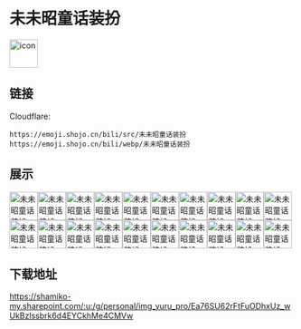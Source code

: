 # 未未昭童话装扮
<img src="https://emoji.shojo.cn/bili/src/未未昭童话装扮/icon.png" width="50" height="50" alt="icon">

## 链接
Cloudflare:
```
https://emoji.shojo.cn/bili/src/未未昭童话装扮
https://emoji.shojo.cn/bili/webp/未未昭童话装扮
```
## 展示
<img src="https://emoji.shojo.cn/bili/src/未未昭童话装扮/未未昭童话装扮-开心.png" width="50" height="50" alt="未未昭童话装扮-开心"><img src="https://emoji.shojo.cn/bili/src/未未昭童话装扮/未未昭童话装扮-疑问.png" width="50" height="50" alt="未未昭童话装扮-疑问"><img src="https://emoji.shojo.cn/bili/src/未未昭童话装扮/未未昭童话装扮-委屈.png" width="50" height="50" alt="未未昭童话装扮-委屈"><img src="https://emoji.shojo.cn/bili/src/未未昭童话装扮/未未昭童话装扮-大哭.png" width="50" height="50" alt="未未昭童话装扮-大哭"><img src="https://emoji.shojo.cn/bili/src/未未昭童话装扮/未未昭童话装扮-打call.png" width="50" height="50" alt="未未昭童话装扮-打call"><img src="https://emoji.shojo.cn/bili/src/未未昭童话装扮/未未昭童话装扮-震惊.png" width="50" height="50" alt="未未昭童话装扮-震惊"><img src="https://emoji.shojo.cn/bili/src/未未昭童话装扮/未未昭童话装扮-无语.png" width="50" height="50" alt="未未昭童话装扮-无语"><img src="https://emoji.shojo.cn/bili/src/未未昭童话装扮/未未昭童话装扮-害羞.png" width="50" height="50" alt="未未昭童话装扮-害羞"><img src="https://emoji.shojo.cn/bili/src/未未昭童话装扮/未未昭童话装扮-憋笑.png" width="50" height="50" alt="未未昭童话装扮-憋笑"><img src="https://emoji.shojo.cn/bili/src/未未昭童话装扮/未未昭童话装扮-不爽.png" width="50" height="50" alt="未未昭童话装扮-不爽"><img src="https://emoji.shojo.cn/bili/src/未未昭童话装扮/未未昭童话装扮-喜欢.png" width="50" height="50" alt="未未昭童话装扮-喜欢"><img src="https://emoji.shojo.cn/bili/src/未未昭童话装扮/未未昭童话装扮-盯.png" width="50" height="50" alt="未未昭童话装扮-盯"><img src="https://emoji.shojo.cn/bili/src/未未昭童话装扮/未未昭童话装扮-生气.png" width="50" height="50" alt="未未昭童话装扮-生气"><img src="https://emoji.shojo.cn/bili/src/未未昭童话装扮/未未昭童话装扮-夸奖.png" width="50" height="50" alt="未未昭童话装扮-夸奖"><img src="https://emoji.shojo.cn/bili/src/未未昭童话装扮/未未昭童话装扮-好梨.png" width="50" height="50" alt="未未昭童话装扮-好梨"><img src="https://emoji.shojo.cn/bili/src/未未昭童话装扮/未未昭童话装扮-豆豆眼.png" width="50" height="50" alt="未未昭童话装扮-豆豆眼"><img src="https://emoji.shojo.cn/bili/src/未未昭童话装扮/未未昭童话装扮-晚安.png" width="50" height="50" alt="未未昭童话装扮-晚安"><img src="https://emoji.shojo.cn/bili/src/未未昭童话装扮/未未昭童话装扮-宕机.png" width="50" height="50" alt="未未昭童话装扮-宕机"><img src="https://emoji.shojo.cn/bili/src/未未昭童话装扮/未未昭童话装扮-吃饭.png" width="50" height="50" alt="未未昭童话装扮-吃饭"><img src="https://emoji.shojo.cn/bili/src/未未昭童话装扮/未未昭童话装扮-哇.png" width="50" height="50" alt="未未昭童话装扮-哇">

## 下载地址

https://shamiko-my.sharepoint.com/:u:/g/personal/img_yuru_pro/Ea76SU62rFtFuODhxUz_wUkBzlssbrk6d4EYCkhMe4CMVw